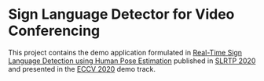 # Sign Language Detector for Video Conferencing

This project contains the demo application formulated in [Real-Time Sign Language Detection using Human Pose Estimation]() published in [SLRTP 2020]() and presented in the [ECCV 2020]() demo track.
